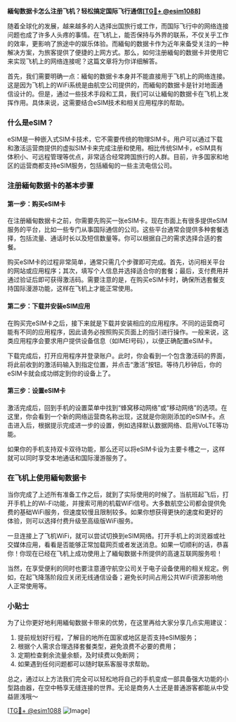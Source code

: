 **緬甸数据卡怎么注册飞机？轻松搞定国际飞行通信[[TG💪+ @esim1088](https://t.me/s/esim1088)]**

随着全球化的发展，越来越多的人选择出国旅行或工作，而国际飞行中的网络连接问题也成了许多人头疼的事情。在飞机上，能否保持与外界的联系，不仅关乎工作的效率，更影响了旅途中的娱乐体验。而緬甸的数据卡作为近年来备受关注的一种解决方案，为旅客提供了便捷的上网方式。那么，如何注册緬甸的数据卡并使用它来实现飞机上的网络连接呢？这篇文章将为你详细解答。

首先，我们需要明确一点：緬甸的数据卡本身并不能直接用于飞机上的网络连接。这是因为飞机上的WiFi系统是由航空公司提供的，而緬甸的数据卡是针对地面通信设计的。但是，通过一些技术手段和工具，我们可以让緬甸的数据卡在飞机上发挥作用。具体来说，这需要结合eSIM技术和相关应用程序的帮助。

### 什么是eSIM？

eSIM是一种嵌入式SIM卡技术，它不需要传统的物理SIM卡。用户可以通过下载和激活运营商提供的虚拟SIM卡来完成注册和使用。相比传统SIM卡，eSIM具有体积小、可远程管理等优点，非常适合经常跨国旅行的人群。目前，许多国家和地区的运营商都支持eSIM服务，包括緬甸的一些主流电信公司。

### 注册緬甸数据卡的基本步骤

#### 第一步：购买eSIM卡
在注册緬甸数据卡之前，你需要先购买一张eSIM卡。现在市面上有很多提供eSIM服务的平台，比如一些专门从事国际通信的公司。这些平台通常会提供多种套餐选择，包括流量、通话时长以及短信数量等。你可以根据自己的需求选择合适的套餐。

购买eSIM卡的过程非常简单，通常只需几个步骤即可完成。首先，访问相关平台的网站或应用程序；其次，填写个人信息并选择适合你的套餐；最后，支付费用并通过验证后即可获得激活码。需要注意的是，在购买eSIM卡时，确保所选套餐支持国际漫游功能，这样在飞机上才能正常使用。

#### 第二步：下载并安装eSIM应用
在购买完eSIM卡之后，接下来就是下载并安装相应的应用程序。不同的运营商可能有不同的应用程序，因此请务必按照购买页面上的指引进行操作。一般来说，这类应用程序会要求用户提供设备信息（如IMEI号码），以便正确配置eSIM卡。

下载完成后，打开应用程序并登录账户。此时，你会看到一个包含激活码的界面，将此前收到的激活码输入到指定位置，并点击“激活”按钮。等待几秒钟后，你的eSIM卡就会成功绑定到你的设备上了。

#### 第三步：设置eSIM卡
激活完成后，回到手机的设置菜单中找到“蜂窝移动网络”或“移动网络”的选项。在这里，你会看到一个新的网络运营商名称出现，这就是你刚刚添加的eSIM卡。点击进入后，根据提示完成进一步的设置，例如选择默认数据网络、启用VoLTE等功能。

如果你的手机支持双卡双待功能，那么还可以将eSIM卡设为主要卡槽之一，这样就可以同时享受本地通话和国际漫游服务了。

### 在飞机上使用緬甸数据卡

当你完成了上述所有准备工作之后，就到了实际使用的时候了。当航班起飞后，打开手机上的Wi-Fi功能，并搜索可用的机载WiFi信号。大多数航空公司都会提供免费的基础WiFi服务，但速度较慢且限制较多。如果你想获得更快的速度和更好的体验，则可以选择付费升级至高级版WiFi服务。

一旦连接上了飞机WiFi，就可以尝试切换到eSIM网络。打开手机上的浏览器或社交媒体应用，看看是否能够正常加载网页或者发送消息。如果一切顺利的话，恭喜你！你现在已经在飞机上成功使用上了緬甸数据卡所提供的高速互联网服务啦！

当然，在享受便利的同时也要注意遵守航空公司关于电子设备使用的相关规定。例如，在起飞降落阶段应关闭无线通信设备；避免长时间占用公共WiFi资源影响他人正常使用等。

### 小贴士

为了让你更好地利用緬甸数据卡带来的优势，在这里再给大家分享几点实用建议：

1. 提前规划好行程，了解目的地所在国家或地区是否支持eSIM服务；
2. 根据个人需求合理选择套餐类型，避免浪费不必要的费用；
3. 定期检查剩余流量余额，及时续费以免断网；
4. 如果遇到任何问题都可以随时联系客服寻求帮助。

总之，通过以上方法我们完全可以轻松地将自己的手机变成一部具备强大功能的小型路由器，在空中畅享无缝连接的世界。无论是商务人士还是普通游客都能从中受益匪浅哦～

[[TG💪+ @esim1088](https://t.me/s/esim1088) ![Image](https://i.postimg.cc/4NQfJmqS/Snipaste-2025-05-13-00-14-12.png)]